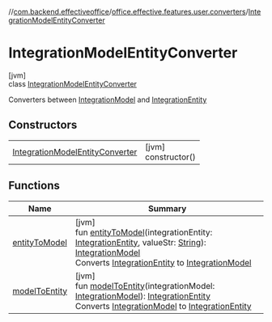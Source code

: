 //[com.backend.effectiveoffice](../../../index.md)/[office.effective.features.user.converters](../index.md)/[IntegrationModelEntityConverter](index.md)

# IntegrationModelEntityConverter

[jvm]\
class [IntegrationModelEntityConverter](index.md)

Converters between [IntegrationModel](../../office.effective.model/-integration-model/index.md) and [IntegrationEntity](../../office.effective.features.user.repository/-integration-entity/index.md)

## Constructors

| | |
|---|---|
| [IntegrationModelEntityConverter](-integration-model-entity-converter.md) | [jvm]<br>constructor() |

## Functions

| Name | Summary |
|---|---|
| [entityToModel](entity-to-model.md) | [jvm]<br>fun [entityToModel](entity-to-model.md)(integrationEntity: [IntegrationEntity](../../office.effective.features.user.repository/-integration-entity/index.md), valueStr: [String](https://kotlinlang.org/api/latest/jvm/stdlib/kotlin/-string/index.html)): [IntegrationModel](../../office.effective.model/-integration-model/index.md)<br>Converts [IntegrationEntity](../../office.effective.features.user.repository/-integration-entity/index.md) to [IntegrationModel](../../office.effective.model/-integration-model/index.md) |
| [modelToEntity](model-to-entity.md) | [jvm]<br>fun [modelToEntity](model-to-entity.md)(integrationModel: [IntegrationModel](../../office.effective.model/-integration-model/index.md)): [IntegrationEntity](../../office.effective.features.user.repository/-integration-entity/index.md)<br>Converts [IntegrationModel](../../office.effective.model/-integration-model/index.md) to [IntegrationEntity](../../office.effective.features.user.repository/-integration-entity/index.md) |
